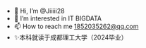 - 👋 Hi, I’m @Jiiiii28
- 👀 I’m interested in IT BIGDATA
- 📫 How to reach me 1852035262@qq.com
- ✨本科就读于成都理工大学（2024毕业）

<!---
Jiiiii28/Jiiiii28 is a ✨ special ✨ repository because its `README.md` (this file) appears on your GitHub profile.
You can click the Preview link to take a look at your changes.
--->

